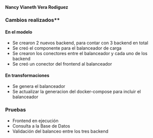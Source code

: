 **Nancy Vianeth Vera Rodiguez**

### Cambios realizados**

#### En el modelo
* Se crearon 2 nuevos backend, para contar con 3 backend en total
* Se creó el componente para el balanceador de carga
* Se crearon los conectores entre el balanceador y cada uno de los backend
* Se creó un conector del frontend al balanceador

#### En transformaciones
* Se genera el balanceador
* Se actualizar la generacion del docker-compose para incluir el balanceador

### Pruebas

* Frontend en ejecución
* Consulta a la Base de Datos
* Validación del balanceo entre los tres backend
